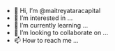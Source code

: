 - 👋 Hi, I’m @maitreyataracapital
- 👀 I’m interested in ...
- 🌱 I’m currently learning ...
- 💞️ I’m looking to collaborate on ...
- 📫 How to reach me ...

<!---
maitreyataracapital/maitreyataracapital is a ✨ special ✨ repository because its `README.md` (this file) appears on your GitHub profile.
You can click the Preview link to take a look at your changes.
--->
